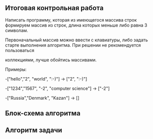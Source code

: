 ## Итоговая контрольная работа

Написать программу, которая из имеющегося массива строк формируем массив из строк, длина которых меньше либо равна 3 символам. 

Первоначальный массив можно ввести с клавиатуры, либо задать старте выполнения алгоритма. При решении не рекомендуется пользоваться 

коллекциями, лучше обойтись массивами. 

Примеры:

-["hello","2", "world", ":-)"] -> ["2", ":-)"]

-["1234","1567", "-2", "computer science"] -> ["-2"]

-["Russia","Denmark", "Kazan"] -> []

## Блок-схема алгоритма

## Алгоритм задачи